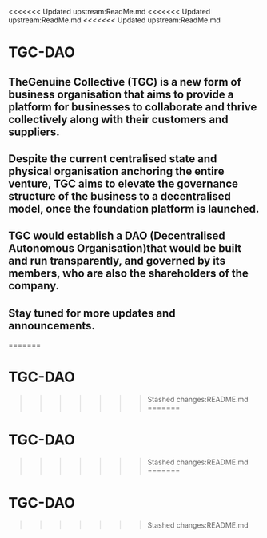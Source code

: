<<<<<<< Updated upstream:ReadMe.md
<<<<<<< Updated upstream:ReadMe.md
<<<<<<< Updated upstream:ReadMe.md
# TGC-DAO

## TheGenuine Collective (TGC) is a new form of business organisation that aims to provide a platform for businesses to collaborate and thrive collectively along with their customers and suppliers.

## Despite the current centralised state and physical organisation anchoring the entire venture, TGC aims to elevate the governance structure of the business to a decentralised model, once the foundation platform is launched.

## TGC would establish a DAO (Decentralised Autonomous Organisation)that would be built and run transparently, and governed by its members, who are also the shareholders of the company.

## Stay tuned for more updates and announcements.
=======
# TGC-DAO
>>>>>>> Stashed changes:README.md
=======
# TGC-DAO
>>>>>>> Stashed changes:README.md
=======
# TGC-DAO
>>>>>>> Stashed changes:README.md
